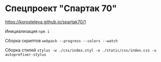 # Спецпроект "Спартак 70"

https://korosteleva.github.io/spartak70/1


Инициализация
`npm i`

Сборка скриптов
`webpack --progress --colors --watch`


Сборка стилей
`stylus -w ./css/index.styl -o ./static/css/index.css -u autoprefixer-stylus`